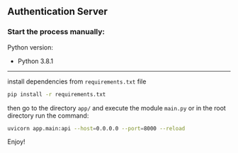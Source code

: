 ## Authentication Server

### Start the process manually:

Python version:
  - Python 3.8.1

***
install dependencies from ```requirements.txt``` file

```bash
pip install -r requirements.txt
```
then go to the directory ```app/``` and execute the module ```main.py```
or in the root directory run the command:

```bash
uvicorn app.main:api --host=0.0.0.0 --port=8000 --reload
```

Enjoy!